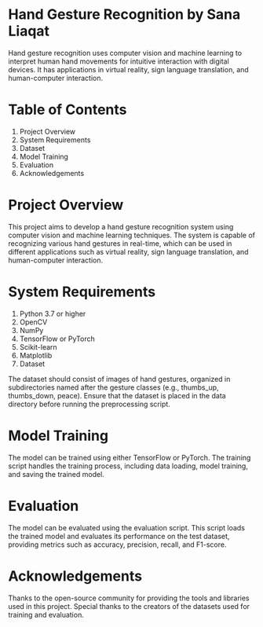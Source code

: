 # Hand Gesture Recognition by Sana Liaqat
Hand gesture recognition uses computer vision and machine learning to interpret human hand movements for intuitive interaction with digital devices. It has applications in virtual reality, sign language translation, and human-computer interaction.

# Table of Contents
1. Project Overview
2. System Requirements
3. Dataset
4. Model Training
5. Evaluation
6. Acknowledgements

# Project Overview
This project aims to develop a hand gesture recognition system using computer vision and machine learning techniques. The system is capable of recognizing various hand gestures in real-time, which can be used in different applications such as virtual reality, sign language translation, and human-computer interaction.

# System Requirements
1. Python 3.7 or higher
2. OpenCV
3. NumPy
4. TensorFlow or PyTorch
5. Scikit-learn
6. Matplotlib
7. Dataset
   
The dataset should consist of images of hand gestures, organized in subdirectories named after the gesture classes (e.g., thumbs_up, thumbs_down, peace). Ensure that the dataset is placed in the data directory before running the preprocessing script.

# Model Training
The model can be trained using either TensorFlow or PyTorch. The training script handles the training process, including data loading, model training, and saving the trained model.

# Evaluation
The model can be evaluated using the evaluation script. This script loads the trained model and evaluates its performance on the test dataset, providing metrics such as accuracy, precision, recall, and F1-score.

# Acknowledgements
Thanks to the open-source community for providing the tools and libraries used in this project. Special thanks to the creators of the datasets used for training and evaluation.
